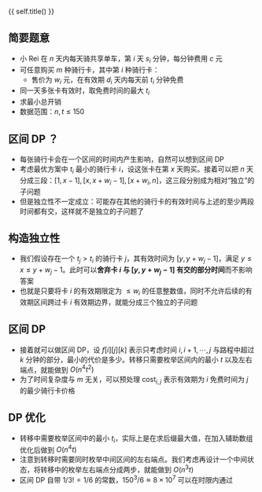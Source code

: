 {{ self.title() }}

## 简要题意

- 小 Rei 在 $n$ 天内每天骑共享单车，第 $i$ 天 $s_i$ 分钟，每分钟费用 $c$ 元
- 可任意购买 $m$ 种骑行卡，其中第 $i$ 种骑行卡：
  - 售价为 $w_i$ 元，在有效期 $d_i$ 天内每天前 $t_i$ 分钟免费
- 同一天多张卡有效时，取免费时间的最大 $t_i$
- 求最小总开销
- 数据范围：$n,t \le 150$

## 区间 DP ？

- 每张骑行卡会在一个区间的时间内产生影响，自然可以想到区间 DP
- 考虑最优方案中 $t_i$ 最小的骑行卡 $i$，设这张卡在第 $x$ 天购买。接着可以把 $n$ 天分成三段：$[1,x-1],\,[x,x+w_i-1],\,[x+w_i,n]$，这三段分别成为相对“独立”的子问题
- 但是独立性不一定成立：可能存在其他的骑行卡的有效时间与上述的至少两段时间都有交，这样就不是独立的子问题了

## 构造独立性

- 我们假设存在一个 $t_j > t_i$ 的骑行卡 $j$，其有效时间为 $[y,y+w_j-1]$，满足 $y\le x \le y+w_j-1$。此时可以**舍弃卡 $i$ 与 $[y,y+w_j-1]$ 有交的部分时间**而不影响答案
- 也就是只要将卡 $i$ 的有效期限定为 $\le w_i$ 的任意整数值，同时不允许后续的有效期区间跨过卡 $i$ 有效期边界，就能分成三个独立的子问题

## 区间 DP

- 接着就可以做区间 DP，设 $f[i][j][k]$ 表示只考虑时间 $i,i+1,\cdots,j$ 与路程中超过 $k$ 分钟的部分，最小的代价是多少。转移只需要枚举区间内的最小 $t$ 以及左右端点，就能做到 $O(n^4 t^2)$
- 为了时间复杂度与 $m$ 无关，可以预处理 $\mathrm{cost}_{i,j}$ 表示有效期为 $i$ 免费时间为 $j$ 的最少骑行卡价格

## DP 优化

- 转移中需要枚举区间中的最小 $t_i$，实际上是在求后缀最大值，在加入辅助数组优化后做到 $O(n^4t)$
- 注意到转移时需要同时枚举中间区间的左右端点。我们考虑再设计一个中间状态，将转移中的枚举左右端点分成两步，就能做到 $O(n^3t)$
- 区间 DP 自带 $1/3!=1/6$ 的常数，$150^3/6\approx 8\times 10^7$ 可以在时限内通过